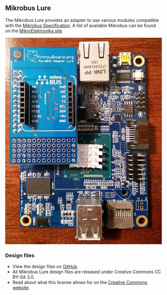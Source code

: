 
## Mikrobus Lure

The Mikrobus Lure provides an adapter to use various modules compatible 
with the [Mikrobus Specification](http://www.mikroe.com/mikrobus/).
A list of available Mikrobus can be found on the [MikroElektronika site](http://www.mikroe.com/click/)

![Mikrobus Lure](pages/mikrobus-lure/Mikrobuslure1.jpg)

### Design files

- View the design files on [GitHub](https://github.com/MinnowBoard-org/design-files/tree/master/expansion-boards-lures). 
- All Mikrobus Lure design files are released under Creative Commons CC BY-SA 3.0. 
- Read about what this license allows for on the [Creative Commons website](https://creativecommons.org/licenses/by-sa/3.0/).
